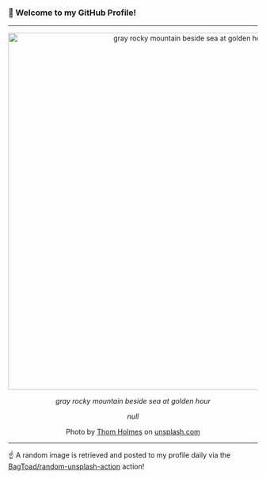 ### 👋 Welcome to my GitHub Profile!

----

<div align="center">
  <img width="720" src="https://images.unsplash.com/photo-1518109623266-338ba2429e4b?crop=entropy&cs=tinysrgb&fit=max&fm=jpg&ixid=M3w1NTI0OTR8MHwxfHJhbmRvbXx8fHx8fHx8fDE3MzUxMDcxNjl8&ixlib=rb-4.0.3&q=80&w=1080" alt="gray rocky mountain beside sea at golden hour">
  
  <em>gray rocky mountain beside sea at golden hour</em>
  
  <em>null</em>
  
  Photo by [Thom Holmes](null) on [unsplash.com](https://unsplash.com/)
</div>

----

☝️ A random image is retrieved and posted to my profile daily via the [BagToad/random-unsplash-action](https://github.com/BagToad/random-unsplash-action) action!
